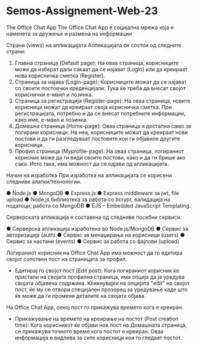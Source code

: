 # Semos-Assignement-Web-23
The Office Chat App
The Office Chat App е социјална мрежа која е наменета за дружење и размена на информации



Страни (views) на апликацијата
Апликацијата се состои од следните страни:

1. Главна страница (Default page): На оваа страница, корисниците може да изберат дали сакаат да се најават (Login) или да креираат нова корисничка сметка (Register).
2. Страница за најава (Login-page): Корисниците можат да се најават со своите постоечки креденцијали. Тука ќе треба да внесат својот кориснички е-маил и лозинка.
3. Страница за регистрација (Register-page): На оваа страница, новите корисници можат да креираат своја корисничка сметка. При регистрацијата, потребно е да се внесат потребните информации, како име, е-маил и лозинка.
4. Домашна страница (Home-page): Оваа страница е достапна само за логирани корисници. На неа, корисниците можат да креираат нови постови и да ги разгледуваат постовите кои ги објавиле другите корисници.
5. Профил страница (Myprofile-page): На оваа страница, логираниот корисник може да ги види своите постови, како и да ги брише ако сака. Исто така, има можност да се одјави од апликацијата.

Начин на изработка
При изработка на апликацијата се корисени следниве алатки/технологии.

● Node.js
● MongoDB
● Express.js
● Express middleware за jwt, file upload
● Node.js библиотека за работа со bcrypt, валидација на податоци, работа со MongoDB
● EJS – Embedded JavaScript Templating.

Серверската апликација е составена од следниве посебни сервиси:

● Серверска апликација изработена во Node.js/MongoDB
● Сервис за авторизација (auth)
● Сервис за менаџирање на корисници (users)
● Сервис за настани (events)
● Сервис за работа со фајлови (upload)

Логираниот корисник на Office Chat App има можност да го едитира својот сопствен пост на страницата за профил.
- Едитирај го својот пост (Edit post): Кога логираниот корисник ќе пристапи на својата профилна страница, има опција да ја уредува својата објавена содржина. Кликнувајќи на опцијата "edit" на својот пост, ќе му се отвори специјален прозорец за уредување каде што ќе може да ги промени деталите на својата објава

На Office Chat App, секој пост го прикажува времето кога е креиран.

- Прикажување на времето на креирање на постот (Post creation time): Кога корисникот ќе објави нов пост на Домашната страница, се прикажува точното време кога постот е креиран. Оваа информација е видлива за сите корисници кои го гледаат постот.
